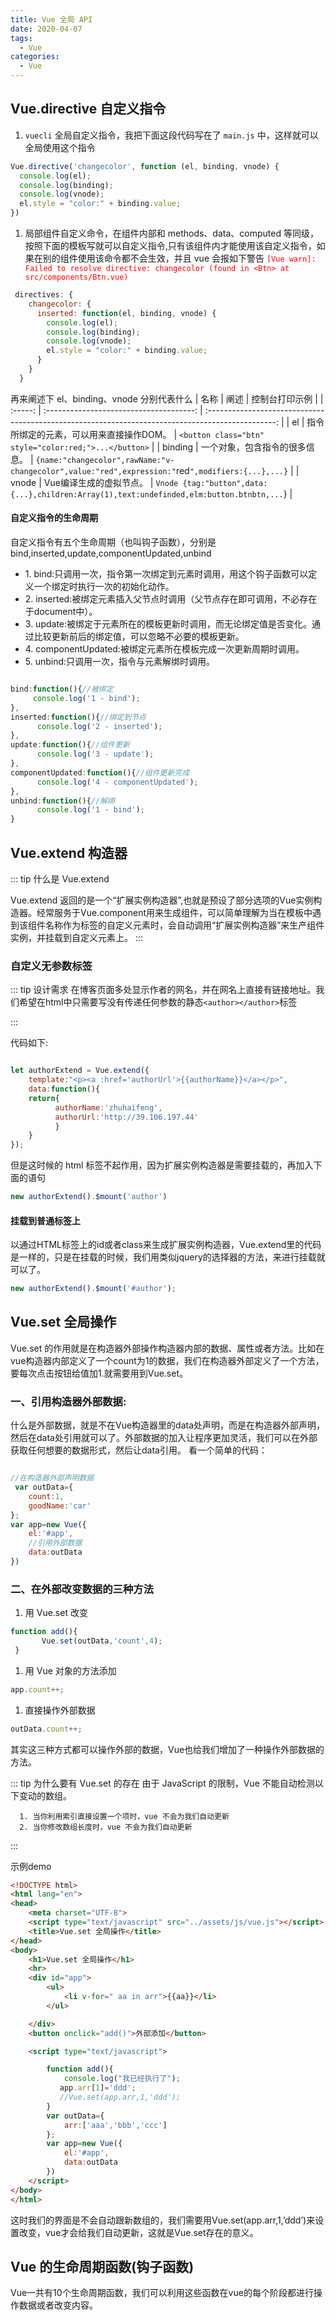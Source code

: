 ```yaml
---
title: Vue 全局 API
date: 2020-04-07
tags:
  - Vue
categories:
  - Vue
---
```


## Vue.directive 自定义指令

1. `vuecli` 全局自定义指令，我把下面这段代码写在了 `main.js` 中，这样就可以全局使用这个指令


```javascript
Vue.directive('changecolor', function (el, binding, vnode) {
  console.log(el);
  console.log(binding);
  console.log(vnode);
  el.style = "color:" + binding.value;
})

```

1. 局部组件自定义命令，在组件内部和 methods、data、computed 等同级，按照下面的模板写就可以自定义指令,只有该组件内才能使用该自定义指令，如果在别的组件使用该命令都不会生效，并且 vue 会报如下警告 <span style="color:red">`[Vue warn]: Failed to resolve directive: changecolor (found in <Btn> at src/components/Btn.vue)`</span>

```javascript
 directives: {
    changecolor: {
      inserted: function(el, binding, vnode) {
        console.log(el);
        console.log(binding);
        console.log(vnode);
        el.style = "color:" + binding.value;
      }
    }
  }

```

再来阐述下  el、binding、vnode 分别代表什么
|  名称   |                  阐述                   |                                          控制台打印示例                                           |
| :-----: | :-------------------------------------: | :-----------------------------------------------------------------------------------------------: |
|   el    | 指令所绑定的元素，可以用来直接操作DOM。 |                       `<button class="btn" style="color:red;">...</button>`                       |
| binding |     一个对象，包含指令的很多信息。      | `{name:"changecolor",rawName:"v-changecolor",value:"red",expression:"`red`",modifiers:{...},...}` |
|  vnode  |         Vue编译生成的虚拟节点。         |     `Vnode {tag:"button",data:{...},children:Array(1),text:undefinded,elm:button.btnbtn,...`}     |


#### 自定义指令的生命周期

自定义指令有五个生命周期（也叫钩子函数），分别是 bind,inserted,update,componentUpdated,unbind

<ul>

<li>1. bind:只调用一次，指令第一次绑定到元素时调用，用这个钩子函数可以定义一个绑定时执行一次的初始化动作。</li>
<li>2. inserted:被绑定元素插入父节点时调用（父节点存在即可调用，不必存在于document中）。</li>
<li>3. update:被绑定于元素所在的模板更新时调用，而无论绑定值是否变化。通过比较更新前后的绑定值，可以忽略不必要的模板更新。</li>
<li>4. componentUpdated:被绑定元素所在模板完成一次更新周期时调用。</li>
<li>5. unbind:只调用一次，指令与元素解绑时调用。</li>
</ul>

```javascript

bind:function(){//被绑定
     console.log('1 - bind');
},
inserted:function(){//绑定到节点
      console.log('2 - inserted');
},
update:function(){//组件更新
      console.log('3 - update');
},
componentUpdated:function(){//组件更新完成
      console.log('4 - componentUpdated');
},
unbind:function(){//解绑
      console.log('1 - bind');
}
```

## Vue.extend 构造器

::: tip 什么是 Vue.extend

Vue.extend 返回的是一个“扩展实例构造器”,也就是预设了部分选项的Vue实例构造器。经常服务于Vue.component用来生成组件，可以简单理解为当在模板中遇到该组件名称作为标签的自定义元素时，会自动调用“扩展实例构造器”来生产组件实例，并挂载到自定义元素上。
:::

### 自定义无参数标签

::: tip 设计需求
在博客页面多处显示作者的网名，并在网名上直接有链接地址。我们希望在html中只需要写没有传递任何参数的静态`<author></author>`标签

:::

代码如下:

```javascript

let authorExtend = Vue.extend({
    template:"<p><a :href='authorUrl'>{{authorName}}</a></p>",
    data:function(){
    return{
          authorName:'zhuhaifeng',
          authorUrl:'http://39.106.197.44'
          }
    }
});
```

但是这时候的 html 标签不起作用，因为扩展实例构造器是需要挂载的，再加入下面的语句

```javascript
new authorExtend().$mount('author')

```

#### 挂载到普通标签上

以通过HTML标签上的id或者class来生成扩展实例构造器，Vue.extend里的代码是一样的，只是在挂载的时候，我们用类似jquery的选择器的方法，来进行挂载就可以了。

```javascript
new authorExtend().$mount('#author');
```


## Vue.set 全局操作

Vue.set 的作用就是在构造器外部操作构造器内部的数据、属性或者方法。比如在vue构造器内部定义了一个count为1的数据，我们在构造器外部定义了一个方法，要每次点击按钮给值加1.就需要用到Vue.set。

### 一、引用构造器外部数据:

什么是外部数据，就是不在Vue构造器里的data处声明，而是在构造器外部声明，然后在data处引用就可以了。外部数据的加入让程序更加灵活，我们可以在外部获取任何想要的数据形式，然后让data引用。 看一个简单的代码：

```javascript

//在构造器外部声明数据
 var outData={
    count:1,
    goodName:'car'
};
var app=new Vue({
    el:'#app',
    //引用外部数据
    data:outData
})
```

### 二、在外部改变数据的三种方法

1. 用 Vue.set 改变

```javascript
function add(){
       Vue.set(outData,'count',4);
 }
```

1. 用 Vue 对象的方法添加

```javascript
app.count++;
```

1. 直接操作外部数据

```javascript
outData.count++;
```

其实这三种方式都可以操作外部的数据，Vue也给我们增加了一种操作外部数据的方法。

::: tip 为什么要有 Vue.set 的存在
由于 JavaScript 的限制，Vue 不能自动检测以下变动的数组。

      1. 当你利用索引直接设置一个项时，vue 不会为我们自动更新
      2. 当你修改数组长度时，vue 不会为我们自动更新

:::

示例demo

```html
<!DOCTYPE html>
<html lang="en">
<head>
    <meta charset="UTF-8">
    <script type="text/javascript" src="../assets/js/vue.js"></script>
    <title>Vue.set 全局操作</title>
</head>
<body>
    <h1>Vue.set 全局操作</h1>
    <hr>
    <div id="app">
        <ul>
            <li v-for=" aa in arr">{{aa}}</li>
        </ul>

    </div>
    <button onclick="add()">外部添加</button>

    <script type="text/javascript">

        function add(){
            console.log("我已经执行了");
           app.arr[1]='ddd';
           //Vue.set(app.arr,1,'ddd');
        }
        var outData={
            arr:['aaa','bbb','ccc']
        };
        var app=new Vue({
            el:'#app',
            data:outData
        })
    </script>
</body>
</html>
```

这时我们的界面是不会自动跟新数组的，我们需要用Vue.set(app.arr,1,’ddd’)来设置改变，vue才会给我们自动更新，这就是Vue.set存在的意义。

## Vue 的生命周期函数(钩子函数)

Vue一共有10个生命周期函数，我们可以利用这些函数在vue的每个阶段都进行操作数据或者改变内容。
<!-- ![](http://lc-zltjehaI.cn-n1.lcfile.com/c8a516580b1d11589bc7/vue6-2.jpg) -->
<!-- ![](http://lc-zltjehaI.cn-n1.lcfile.com/3d4d4c8ba97f521d3fd0/vue6-1.jpg) -->